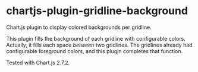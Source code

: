 # chartjs-plugin-gridline-background
Chart.js plugin to display colored backgrounds per gridline.

This plugin fills the background of each gridline with configurable colors. Actually, it fills each space _between_ two gridlines.
The gridlines already had configurable foreground colors, and this plugin completes that function.

Tested with Chart.js 2.7.2.
